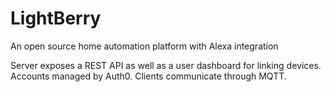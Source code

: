 # LightBerry
An open source home automation platform with Alexa integration

Server exposes a REST API as well as a user dashboard for linking devices. Accounts managed by Auth0. Clients communicate through MQTT. 
